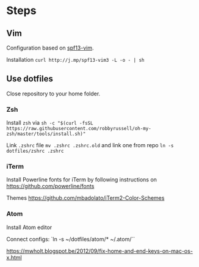 # Steps

## Vim
Configuration based on [spf13-vim](http://vim.spf13.com/).

Installation `curl http://j.mp/spf13-vim3 -L -o - | sh`

## Use dotfiles

Close repository to your home folder.

### Zsh

Install `zsh` via `sh -c "$(curl -fsSL https://raw.githubusercontent.com/robbyrussell/oh-my-zsh/master/tools/install.sh)"`

Link `.zshrc` file
`mv .zshrc .zshrc.old` and link one from repo `ln -s dotfiles/zshrc .zshrc`

### iTerm

Install Powerline fonts for iTerm by following instructions on https://github.com/powerline/fonts

Themes https://github.com/mbadolato/iTerm2-Color-Schemes

### Atom

Install Atom editor

Connect configs:
`ln -s ~/dotfiles/atom/* ~/.atom/``

https://mwholt.blogspot.be/2012/09/fix-home-and-end-keys-on-mac-os-x.html
